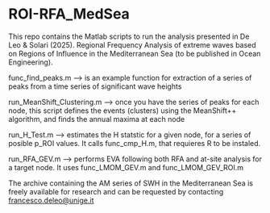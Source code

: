 # ROI-RFA_MedSea
This repo contains the Matlab scripts to run the analysis presented in De Leo &amp; Solari (2025). Regional Frequency Analysis of extreme waves based on Regions of Influence in the Mediterranean Sea (to be published in Ocean Engineering).

func_find_peaks.m --> is an example function for extraction of a series of peaks from a time series of significant wave heights

run_MeanShift_Clustering.m --> once you have the series of peaks for each node, this script defines the events (clusters) using the MeanShift++ algorithm, and finds the annual maxima at each node

run_H_Test.m --> estimates the H statstic for a given node, for a series of posible p_ROI values. It calls func_cmp_H.m, that requieres R to be instaled.

run_RFA_GEV.m --> performs EVA following both RFA and at-site analysis for a target node. It uses func_LMOM_GEV.m and func_LMOM_GEV_ROI.m

The archive containing the AM series of SWH in the Mediterranean Sea is freely available for research and can be requested by contacting francesco.deleo@unige.it
